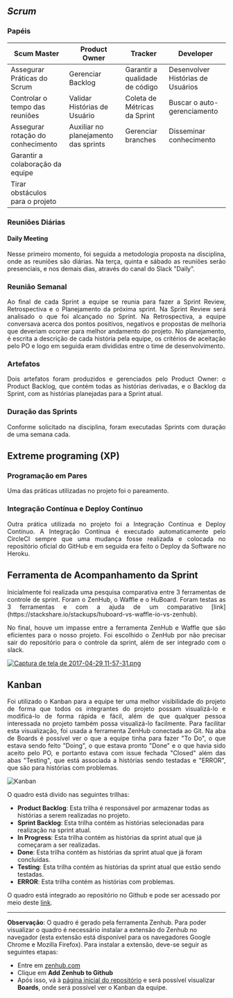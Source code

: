 ## _Scrum_

### Papéis

| Scum Master | Product Owner | Tracker | Developer |
|-----------------------------------|--------------------------------------|--------------------------------|-----------------------------------|
| Assegurar Práticas do Scrum | Gerenciar Backlog | Garantir a qualidade de código | Desenvolver Histórias de Usuários |
| Controlar o tempo das reuniões | Validar Histórias de Usuário | Coleta de Métricas da Sprint | Buscar o auto-gerenciamento |
| Assegurar rotação do conhecimento | Auxiliar no planejamento das sprints | Gerenciar branches | Disseminar conhecimento |
| Garantir a colaboração da equipe |  |  |  |
| Tirar obstáculos para o projeto |  |  |  |
### Reuniões Diárias

#### Daily Meeting

<p align="justify">Nesse primeiro momento, foi seguida a metodologia proposta na disciplina, onde as reuniões são diárias. Na terça, quinta e sábado as reuniões serão presenciais, e nos demais dias, através do canal do Slack "Daily".

### Reunião Semanal

<p align="justify">Ao final de cada Sprint a equipe se reunia para fazer a Sprint Review, Retrospectiva e o Planejamento da próxima sprint. Na Sprint Review será analisado o que foi alcançado no Sprint. Na Retrospectiva, a equipe conversava acerca dos pontos positivos, negativos e propostas de melhoria que deveriam ocorrer para melhor andamento do projeto. No planejamento, é escrita a descrição de cada história pela equipe, os critérios de aceitação pelo PO e logo em seguida eram divididas entre o time de desenvolvimento.

### Artefatos

<p align="justify">Dois artefatos foram produzidos e gerenciados pelo Product Owner: o Product Backlog, que contém todas as histórias derivadas, e o Backlog da Sprint, com as histórias planejadas para a Sprint atual.

### Duração das Sprints

<p align="justify">Conforme solicitado na disciplina, foram executadas Sprints com duração de uma semana cada.

## Extreme programing (XP)

### Programação em Pares

<p align="justify">Uma das práticas utilizadas no projeto foi o pareamento.

### Integração Contínua e Deploy Contínuo

<p align="justify">Outra prática utilizada no projeto foi a Integração Contínua e Deploy Contínuo. A Integração Contínua é executado automaticamente pelo CircleCI sempre que uma mudança fosse realizada e colocada no repositório oficial do GitHub e em seguida era feito o Deploy da Software no Heroku.

## Ferramenta de Acompanhamento da Sprint

<p align="justify">Inicialmente foi realizada uma pesquisa comparativa entre 3 ferramentas de controle de sprint. Foram o ZenHub, o Waffle e o HuBoard. Foram testas as 3 ferramentas e com a ajuda de um comparativo [link](https://stackshare.io/stackups/huboard-vs-waffle-io-vs-zenhub). 

<p align="justify">No final, houve um impasse entre a ferramenta ZenHub e Waffle que são eficientes para o nosso projeto. Foi escolhido o ZenHub por não precisar sair do repositório para o controle da sprint, além de ser integrado com o slack.

[![Captura de tela de 2017-04-29 11-57-31.png](https://s23.postimg.org/6olmz8hbv/Captura_de_tela_de_2017-04-29_11-57-31.png)](https://postimg.org/image/lxbkd0b07/)

## Kanban

<p align="justify">Foi utilizado o Kanban para a equipe ter uma melhor visibilidade do projeto de forma que todos os integrantes do projeto possam visualizá-lo e modificá-lo de forma rápida e fácil, além de que qualquer pessoa interessada no projeto também possa visualizá-lo facilmente. Para facilitar esta visualização, foi usada a ferramenta ZenHub conectada ao Git. Na aba de Boards é possível ver o que a equipe tinha para fazer "To Do", o que estava sendo feito "Doing", o que estava pronto "Done" e o que havia sido aceito pelo PO, e portanto estava com issue fechada "Closed" além das abas "Testing", que está associada a histórias sendo testadas e "ERROR", que são para histórias com problemas.

![Kanban](http://i.imgur.com/0ivy8dt.png)

O quadro está divido nas seguintes trilhas:
* **Product Backlog**: Esta trilha é responsável por armazenar todas as histórias a serem realizadas no projeto.
* **Sprint Backlog**: Esta trilha contém as histórias selecionadas para realização na sprint atual.
* **In Progress**: Esta trilha contém as histórias da sprint atual que já começaram a ser realizadas.
* **Done**: Esta trilha contém as histórias da sprint atual que já foram concluídas.
* **Testing**: Esta trilha contém as histórias da sprint atual que estão sendo testadas.
* **ERROR**: Esta trilha contém as histórias com problemas.

O quadro está integrado ao repositório no Github e pode ser acessado por meio deste [link](https://github.com/fga-gpp-mds/2017.1-OndeE-UnB#boards?repos=85082265).

----------------------------

**Observação**: O quadro é gerado pela ferramenta Zenhub. Para poder visualizar o quadro é necessário instalar  a extensão do Zenhub no navegador (esta extensão está disponível para os navegadores Google Chrome e Mozilla Firefox). Para instalar a extensão, deve-se seguir as seguintes etapas:
* Entre em [zenhub.com](https://zenhub.com)
* Clique em **Add Zenhub to Github**
* Após isso, vá à [página inicial do repositório](https://github.com/fga-gpp-mds/2017.1-OndeE-UnB/) e será possível visualizar **Boards**, onde será possível ver o Kanban da equipe.